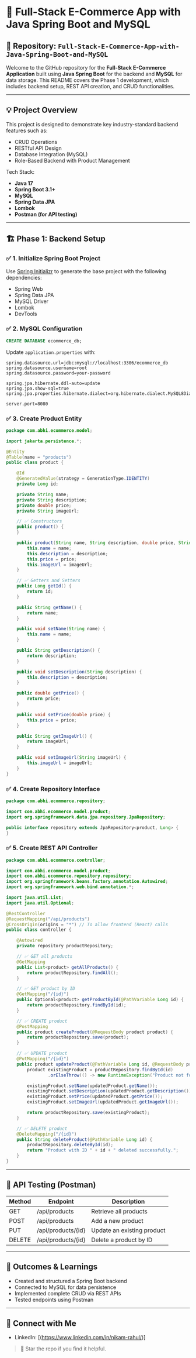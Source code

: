 # 🚀 Full-Stack E-Commerce App with Java Spring Boot and MySQL

## 📁 Repository: `Full-Stack-E-Commerce-App-with-Java-Spring-Boot-and-MySQL`

Welcome to the GitHub repository for the **Full-Stack E-Commerce Application** built using **Java Spring Boot** for the backend and **MySQL** for data storage. This README covers the Phase 1 development, which includes backend setup, REST API creation, and CRUD functionalities.

---

## 💡 Project Overview
This project is designed to demonstrate key industry-standard backend features such as:
- CRUD Operations
- RESTful API Design
- Database Integration (MySQL)
- Role-Based Backend with Product Management

Tech Stack:
- **Java 17**
- **Spring Boot 3.1+**
- **MySQL**
- **Spring Data JPA**
- **Lombok**
- **Postman (for API testing)**

---

## 🏗️ Phase 1: Backend Setup

### ✅ 1. Initialize Spring Boot Project
Use [Spring Initializr](https://start.spring.io/) to generate the base project with the following dependencies:
- Spring Web
- Spring Data JPA
- MySQL Driver
- Lombok
- DevTools

### ✅ 2. MySQL Configuration
```sql
CREATE DATABASE ecommerce_db;
```
Update `application.properties` with:
```properties
spring.datasource.url=jdbc:mysql://localhost:3306/ecommerce_db
spring.datasource.username=root
spring.datasource.password=your-password

spring.jpa.hibernate.ddl-auto=update
spring.jpa.show-sql=true
spring.jpa.properties.hibernate.dialect=org.hibernate.dialect.MySQL8Dialect

server.port=8080

```

### ✅ 3. Create Product Entity
```java
package com.abhi.ecommerce.model;

import jakarta.persistence.*;

@Entity
@Table(name = "products")
public class product {

    @Id
    @GeneratedValue(strategy = GenerationType.IDENTITY)
    private Long id;

    private String name;
    private String description;
    private double price;
    private String imageUrl;

    // ✅ Constructors
    public product() {
    }

    public product(String name, String description, double price, String imageUrl) {
        this.name = name;
        this.description = description;
        this.price = price;
        this.imageUrl = imageUrl;
    }

    // ✅ Getters and Setters
    public Long getId() {
        return id;
    }

    public String getName() {
        return name;
    }

    public void setName(String name) {
        this.name = name;
    }

    public String getDescription() {
        return description;
    }

    public void setDescription(String description) {
        this.description = description;
    }

    public double getPrice() {
        return price;
    }

    public void setPrice(double price) {
        this.price = price;
    }

    public String getImageUrl() {
        return imageUrl;
    }

    public void setImageUrl(String imageUrl) {
        this.imageUrl = imageUrl;
    }
}

```

### ✅ 4. Create Repository Interface
```java
package com.abhi.ecommerce.repository;

import com.abhi.ecommerce.model.product;
import org.springframework.data.jpa.repository.JpaRepository;

public interface repository extends JpaRepository<product, Long> {
}
```

### ✅ 5. Create REST API Controller
```java
package com.abhi.ecommerce.controller;

import com.abhi.ecommerce.model.product;
import com.abhi.ecommerce.repository.repository;
import org.springframework.beans.factory.annotation.Autowired;
import org.springframework.web.bind.annotation.*;

import java.util.List;
import java.util.Optional;

@RestController
@RequestMapping("/api/products")
@CrossOrigin(origins = "*") // To allow frontend (React) calls
public class controller {

    @Autowired
    private repository productRepository;

    // ✅ GET all products
    @GetMapping
    public List<product> getAllProducts() {
        return productRepository.findAll();
    }

    // ✅ GET product by ID
    @GetMapping("/{id}")
    public Optional<product> getProductById(@PathVariable Long id) {
        return productRepository.findById(id);
    }

    // ✅ CREATE product
    @PostMapping
    public product createProduct(@RequestBody product product) {
        return productRepository.save(product);
    }

    // ✅ UPDATE product
    @PutMapping("/{id}")
    public product updateProduct(@PathVariable Long id, @RequestBody product updatedProduct) {
        product existingProduct = productRepository.findById(id)
                .orElseThrow(() -> new RuntimeException("Product not found with id " + id));

        existingProduct.setName(updatedProduct.getName());
        existingProduct.setDescription(updatedProduct.getDescription());
        existingProduct.setPrice(updatedProduct.getPrice());
        existingProduct.setImageUrl(updatedProduct.getImageUrl());

        return productRepository.save(existingProduct);
    }

    // ✅ DELETE product
    @DeleteMapping("/{id}")
    public String deleteProduct(@PathVariable Long id) {
        productRepository.deleteById(id);
        return "Product with ID " + id + " deleted successfully.";
    }
}
```

---

## 🧪 API Testing (Postman)
| Method | Endpoint | Description           |
|--------|----------|-----------------------|
| GET    | /api/products     | Retrieve all products       |
| POST   | /api/products     | Add a new product           |
| PUT    | /api/products/{id}| Update an existing product  |
| DELETE | /api/products/{id}| Delete a product by ID      |

---

## 🎯 Outcomes & Learnings
- Created and structured a Spring Boot backend
- Connected to MySQL for data persistence
- Implemented complete CRUD via REST APIs
- Tested endpoints using Postman


---

## 📎 Connect with Me
- LinkedIn: [(https://www.linkedin.com/in/nikam-rahul/)]


> 🌟 Star the repo if you find it helpful.
